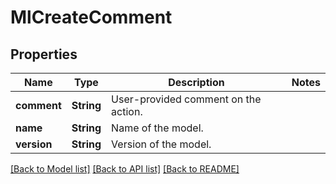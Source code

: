 # MlCreateComment

## Properties

Name | Type | Description | Notes
------------ | ------------- | ------------- | -------------
**comment** | **String** | User-provided comment on the action. | 
**name** | **String** | Name of the model. | 
**version** | **String** | Version of the model. | 

[[Back to Model list]](../README.md#documentation-for-models) [[Back to API list]](../README.md#documentation-for-api-endpoints) [[Back to README]](../README.md)


